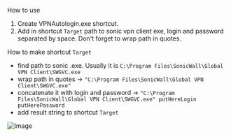 How to use

1) Create VPNAutologin.exe shortcut.
2) Add in shortcut `Target` path to sonic vpn client exe, login and password separated by space. Don't forget to wrap path in quotes.

How to make shortcut `Target`
- find path to sonic .exe. Usually it is `C:\Program Files\SonicWall\Global VPN Client\SWGVC.exe`
- wrap path in quotes -> `"C:\Program Files\SonicWall\Global VPN Client\SWGVC.exe"`
- concatenate it with login and password -> `"C:\Program Files\SonicWall\Global VPN Client\SWGVC.exe" putHereLogin putHerePassword`
- add result string to shortcut `Target`

![Image](https://drive.google.com/file/d/1P7H1Vn5DAv8zldl6jkyjFa_Sfz7RxHD6/view?usp=sharing)
